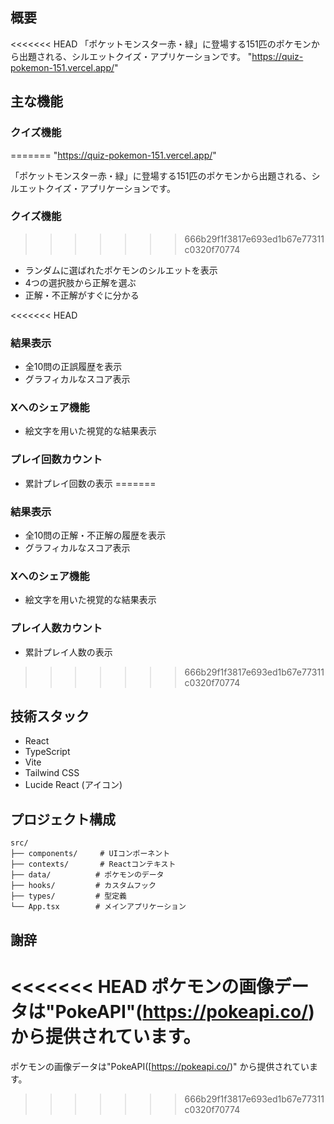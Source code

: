 ## 概要

<<<<<<< HEAD
「ポケットモンスター赤・緑」に登場する151匹のポケモンから出題される、シルエットクイズ・アプリケーションです。
"https://quiz-pokemon-151.vercel.app/"

## 主な機能

### クイズ機能
=======
"https://quiz-pokemon-151.vercel.app/"

「ポケットモンスター赤・緑」に登場する151匹のポケモンから出題される、シルエットクイズ・アプリケーションです。 


### クイズ機能

>>>>>>> 666b29f1f3817e693ed1b67e77311c0320f70774
- ランダムに選ばれたポケモンのシルエットを表示
- 4つの選択肢から正解を選ぶ
- 正解・不正解がすぐに分かる

<<<<<<< HEAD
### 結果表示
- 全10問の正誤履歴を表示
- グラフィカルなスコア表示

### Xへのシェア機能
- 絵文字を用いた視覚的な結果表示

### プレイ回数カウント
- 累計プレイ回数の表示
=======

### 結果表示

- 全10問の正解・不正解の履歴を表示
- グラフィカルなスコア表示


### Xへのシェア機能

- 絵文字を用いた視覚的な結果表示


### プレイ人数カウント

- 累計プレイ人数の表示
>>>>>>> 666b29f1f3817e693ed1b67e77311c0320f70774


## 技術スタック

- React
- TypeScript
- Vite
- Tailwind CSS
- Lucide React (アイコン)


## プロジェクト構成

```
src/
├── components/     # UIコンポーネント
├── contexts/       # Reactコンテキスト
├── data/          # ポケモンのデータ
├── hooks/         # カスタムフック
├── types/         # 型定義
└── App.tsx        # メインアプリケーション
```


## 謝辞

<<<<<<< HEAD
ポケモンの画像データは"PokeAPI"(https://pokeapi.co/)から提供されています。
=======
ポケモンの画像データは"PokeAPI([https://pokeapi.co/)"
から提供されています。
>>>>>>> 666b29f1f3817e693ed1b67e77311c0320f70774
